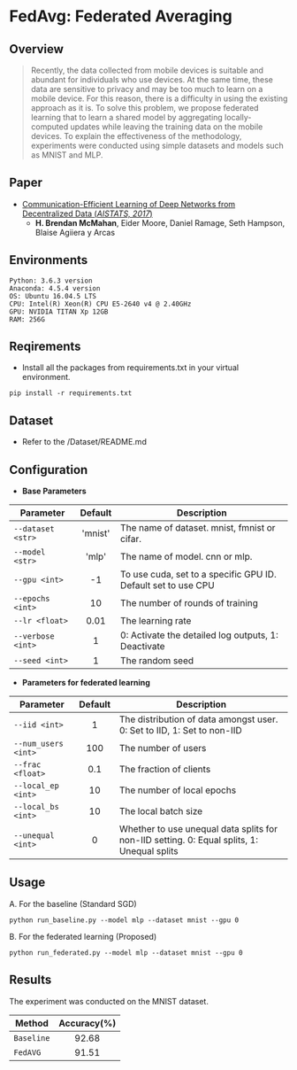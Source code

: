# FedAvg: Federated Averaging

## Overview
> Recently, the data collected from mobile devices is suitable and abundant for individuals who use devices. At the same time, these data are sensitive to privacy and may be too much to learn on a mobile device. For this reason, there is a difficulty in using the existing approach as it is. To solve this problem, we propose federated learning that to learn a shared model by aggregating locally-computed updates while leaving the training data on the mobile devices. To explain the effectiveness of the methodology, experiments were conducted using simple datasets and models such as MNIST and MLP.

## Paper
- [Communication-Efficient Learning of Deep Networks from Decentralized Data (*AISTATS, 2017*)](https://arxiv.org/abs/1602.05629)
  - **H. Brendan McMahan**, Eider Moore, Daniel Ramage, Seth Hampson, Blaise Agiiera y Arcas

## Environments
```
Python: 3.6.3 version
Anaconda: 4.5.4 version
OS: Ubuntu 16.04.5 LTS
CPU: Intel(R) Xeon(R) CPU E5-2640 v4 @ 2.40GHz
GPU: NVIDIA TITAN Xp 12GB
RAM: 256G
```

## Reqirements
- Install all the packages from requirements.txt in your virtual environment. 
```
pip install -r requirements.txt
```

## Dataset
- Refer to the /Dataset/README.md

## Configuration

- **Base Parameters**

Parameter | Default | Description
--- | :---: | ---
`--dataset <str>` | 'mnist' | The name of dataset. mnist, fmnist or cifar.
`--model <str>` | 'mlp' | The name of model. cnn or mlp.
`--gpu <int>` | -1 | To use cuda, set to a specific GPU ID. Default set to use CPU
`--epochs <int>` | 10 | The number of rounds of training
`--lr <float>` | 0.01 | The learning rate
`--verbose <int>` | 1 | 0: Activate the detailed log outputs, 1: Deactivate
`--seed <int>` | 1 | The random seed

- **Parameters for federated learning**

Parameter | Default | Description
--- | :---: | ---
`--iid <int>` | 1 | The distribution of data amongst user. 0: Set to IID, 1: Set to non-IID
`--num_users <int>` | 100 |The number of users
`--frac <float>` | 0.1 | The fraction of clients
`--local_ep <int>` | 10 | The number of local epochs
`--local_bs <int>` | 10 | The local batch size
`--unequal <int>` | 0 | Whether to use unequal data splits for non-IID setting. 0: Equal splits, 1: Unequal splits

## Usage

A. For the baseline (Standard SGD)

```
python run_baseline.py --model mlp --dataset mnist --gpu 0
```

B. For the federated learning (Proposed)

```
python run_federated.py --model mlp --dataset mnist --gpu 0
```

## Results

The experiment was conducted on the MNIST dataset.

Method | Accuracy(%)
--- | :---: 
`Baseline` | 92.68 
`FedAVG` | 91.51 

